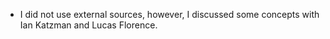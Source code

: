 * I did not use external sources, however, I discussed some concepts with Ian Katzman and Lucas Florence.